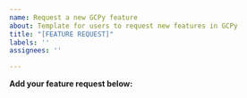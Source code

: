 ```yaml
---
name: Request a new GCPy feature
about: Template for users to request new features in GCPy
title: "[FEATURE REQUEST]"
labels: ''
assignees: ''

---
```


**Add your feature request below:**
